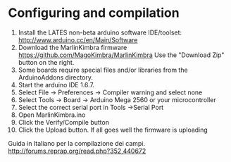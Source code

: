 # Configuring and compilation

  1. Install the LATES non-beta arduino software IDE/toolset: http://www.arduino.cc/en/Main/Software
  2. Download the MarlinKimbra firmware
   https://github.com/MagoKimbra/MarlinKimbra
   Use the "Download Zip" button on the right.
  3. Some boards require special files and/or libraries from the ArduinoAddons directory.
  4. Start the arduino IDE 1.6.7.
  5. Select File -> Preferences -> Compiler warning and select none
  6. Select Tools -> Board -> Arduino Mega 2560    or your microcontroller
  7. Select the correct serial port in Tools ->Serial Port
  8. Open MarlinKimbra.ino
  9. Click the Verify/Compile button
  10. Click the Upload button. If all goes well the firmware is uploading


Guida in Italiano per la compilazione dei campi.
http://forums.reprap.org/read.php?352,440672
